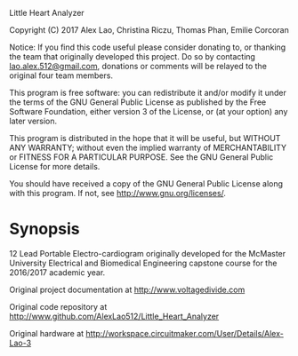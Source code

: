 Little Heart Analyzer

Copyright (C) 2017 Alex Lao, Christina Riczu, Thomas Phan, Emilie Corcoran

Notice: If you find this code useful please consider donating to, or thanking the team that originally developed this project. Do so by contacting lao.alex.512@gmail.com, donations or comments will be relayed to the original four team members. 

This program is free software: you can redistribute it and/or modify
it under the terms of the GNU General Public License as published by
the Free Software Foundation, either version 3 of the License, or
(at your option) any later version.

This program is distributed in the hope that it will be useful,
but WITHOUT ANY WARRANTY; without even the implied warranty of
MERCHANTABILITY or FITNESS FOR A PARTICULAR PURPOSE.  See the
GNU General Public License for more details.

You should have received a copy of the GNU General Public License
along with this program.  If not, see <http://www.gnu.org/licenses/>.

# Synopsis
12 Lead Portable Electro-cardiogram originally developed for the McMaster University Electrical and Biomedical Engineering capstone course for the 2016/2017 academic year. 

Original project documentation at http://www.voltagedivide.com 

Original code repository at http://www.github.com/AlexLao512/Little_Heart_Analyzer 

Original hardware at http://workspace.circuitmaker.com/User/Details/Alex-Lao-3 
